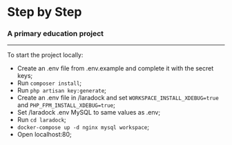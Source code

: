 # Step by Step
### A primary education project

***
To start the project locally:
- Create an .env file from .env.example and complete it with the secret keys;
- Run ```composer install```;
- Run ```php artisan key:generate```;
- Create an .env file in /laradock and set ```WORKSPACE_INSTALL_XDEBUG=true``` and 
```PHP_FPM_INSTALL_XDEBUG=true```;
- Set /laradock .env MySQL to same values as .env;
- Run ```cd laradock```;
- ```docker-compose up -d nginx mysql workspace```;
- Open localhost:80;
